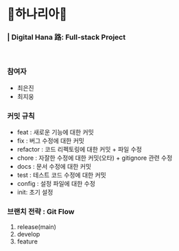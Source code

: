 # 🍔하나리아🍟

### | Digital Hana 路: Full-stack Project

<br/>

### 참여자
- 최은진
- 최지웅

### 커밋 규칙
- feat : 새로운 기능에 대한 커밋
- fix : 버그 수정에 대한 커밋
- refactor : 코드 리펙토링에 대한 커밋 + 파일 수정
- chore : 자잘한 수정에 대한 커밋(오타) + gitignore 관련 수정
- docs : 문서 수정에 대한 커밋
- test : 테스트 코드 수정에 대한 커밋
- config : 설정 파일에 대한 수정
- init: 초기 설정

### 브랜치 전략 : Git Flow
1. release(main)
2. develop
3. feature